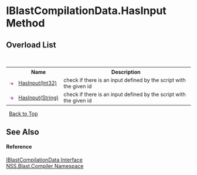# IBlastCompilationData.HasInput Method 
 


## Overload List
&nbsp;<table><tr><th></th><th>Name</th><th>Description</th></tr><tr><td>![Public method](media/pubmethod.gif "Public method")</td><td><a href="b02ca5ec-8579-dd54-dbf0-acb2764d1b47.md">HasInput(Int32)</a></td><td>
check if there is an input defined by the script with the given id</td></tr><tr><td>![Public method](media/pubmethod.gif "Public method")</td><td><a href="1926e32b-32d3-dc70-2737-ff0b73aaf30b.md">HasInput(String)</a></td><td>
check if there is an input defined by the script with the given id</td></tr></table>&nbsp;
<a href="#iblastcompilationdata.hasinput-method">Back to Top</a>

## See Also


#### Reference
<a href="d2afd70e-15cd-df6e-c1b9-6e1d3e9552bd.md">IBlastCompilationData Interface</a><br /><a href="26a25caa-f50b-92ad-f15c-dbb9db1493ae.md">NSS.Blast.Compiler Namespace</a><br />